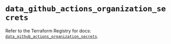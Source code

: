 # `data_github_actions_organization_secrets`

Refer to the Terraform Registry for docs: [`data_github_actions_organization_secrets`](https://registry.terraform.io/providers/integrations/github/6.5.0/docs/data-sources/actions_organization_secrets).
